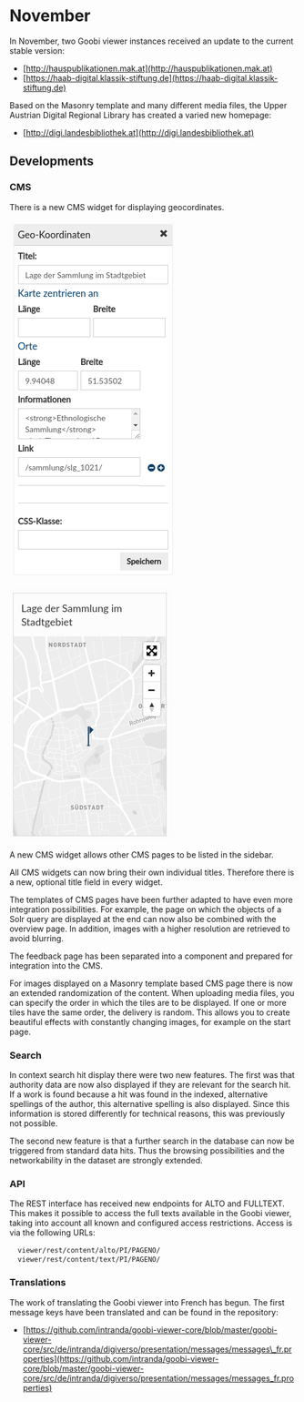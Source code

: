 # November

In November, two Goobi viewer instances received an update to the current stable version: 

* [http://hauspublikationen.mak.at](http://hauspublikationen.mak.at) 
* [https://haab-digital.klassik-stiftung.de](https://haab-digital.klassik-stiftung.de) 

Based on the Masonry template and many different media files, the Upper Austrian Digital Regional Library has created a varied new homepage: 

* [http://digi.landesbibliothek.at](http://digi.landesbibliothek.at)

## Developments

### CMS

There is a new CMS widget for displaying geocordinates.

![Backend](../.gitbook/assets/2017-11-cms-widget-geo-coordinates-backend.png)

![Frontend](../.gitbook/assets/2017-11-cms-widget-geo-coordinates-frontend.png)

A new CMS widget allows other CMS pages to be listed in the sidebar. 

All CMS widgets can now bring their own individual titles. Therefore there is a new, optional title field in every widget. 

The templates of CMS pages have been further adapted to have even more integration possibilities. For example, the page on which the objects of a Solr query are displayed at the end can now also be combined with the overview page. In addition, images with a higher resolution are retrieved to avoid blurring. 

The feedback page has been separated into a component and prepared for integration into the CMS. 

For images displayed on a Masonry template based CMS page there is now an extended randomization of the content. When uploading media files, you can specify the order in which the tiles are to be displayed. If one or more tiles have the same order, the delivery is random. This allows you to create beautiful effects with constantly changing images, for example on the start page.

### Search

In context search hit display there were two new features. The first was that authority data are now also displayed if they are relevant for the search hit. If a work is found because a hit was found in the indexed, alternative spellings of the author, this alternative spelling is also displayed. Since this information is stored differently for technical reasons, this was previously not possible. 

The second new feature is that a further search in the database can now be triggered from standard data hits. Thus the browsing possibilities and the networkability in the dataset are strongly extended.

### API

The REST interface has received new endpoints for ALTO and FULLTEXT. This makes it possible to access the full texts available in the Goobi viewer, taking into account all known and configured access restrictions. Access is via the following URLs:

```text
  viewer/rest/content/alto/PI/PAGENO/
  viewer/rest/content/text/PI/PAGENO/
```

### Translations

The work of translating the Goobi viewer into French has begun. The first message keys have been translated and can be found in the repository: 

* [https://github.com/intranda/goobi-viewer-core/blob/master/goobi-viewer-core/src/de/intranda/digiverso/presentation/messages/messages\_fr.properties](https://github.com/intranda/goobi-viewer-core/blob/master/goobi-viewer-core/src/de/intranda/digiverso/presentation/messages/messages_fr.properties)

